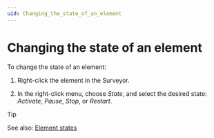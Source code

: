 ```yaml
---
uid: Changing_the_state_of_an_element
---
```


# Changing the state of an element

To change the state of an element:

1. Right-click the element in the Surveyor.

2. In the right-click menu, choose *State*, and select the desired state: *Activate*, *Pause*, *Stop*, or *Restart*.

> [!TIP]
> See also:
> [Element states](xref:Element_states)
